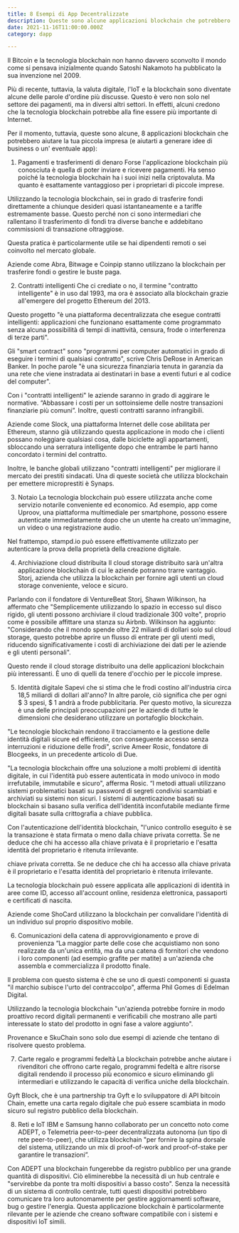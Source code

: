 ```yaml
---
title: 8 Esempi di App Decentralizzate
description: Queste sono alcune applicazioni blockchain che potrebbero aiutare la tua piccola impresa (e aiutarti a generare idee di business o un' eventuale app)
date: 2021-11-16T11:00:00.000Z
category: dapp

---
```


Il Bitcoin e la tecnologia blockchain non hanno davvero sconvolto il mondo come si pensava inizialmente quando Satoshi Nakamoto ha pubblicato la sua invenzione nel 2009.

Più di recente, tuttavia, la valuta digitale, l'IoT e la blockchain sono diventate alcune delle parole d'ordine più discusse. Questo è vero non solo nel settore dei pagamenti, ma in diversi altri settori. In effetti, alcuni credono che la tecnologia blockchain potrebbe alla fine essere più importante di Internet.

Per il momento, tuttavia, queste sono alcune, 8 applicazioni blockchain che potrebbero aiutare la tua piccola impresa (e aiutarti a generare idee di business o un' eventuale app):

1. Pagamenti e trasferimenti di denaro
Forse l'applicazione blockchain più conosciuta è quella di poter inviare e ricevere pagamenti. Ha senso poiché la tecnologia blockchain ha i suoi inizi nella criptovaluta. Ma quanto è esattamente vantaggioso per i proprietari di piccole imprese.

Utilizzando la tecnologia blockchain, sei in grado di trasferire fondi direttamente a chiunque desideri quasi istantaneamente e a tariffe estremamente basse. Questo perché non ci sono intermediari che rallentano il trasferimento di fondi tra diverse banche e addebitano commissioni di transazione oltraggiose.

Questa pratica è particolarmente utile se hai dipendenti remoti o sei coinvolto nel mercato globale.

Aziende come Abra, Bitwage e Coinpip stanno  utilizzano la blockchain per trasferire fondi o gestire le buste paga.

2. Contratti intelligenti
Che ci crediate o no, il termine "contratto intelligente" è in uso dal 1993, ma ora è associato alla blockchain grazie all'emergere del progetto Ethereum del 2013.

Questo progetto "è una piattaforma decentralizzata che esegue contratti intelligenti: applicazioni che funzionano esattamente come programmato senza alcuna possibilità di tempi di inattività, censura, frode o interferenza di terze parti".

Gli "smart contract" sono "programmi per computer automatici in grado di eseguire i termini di qualsiasi contratto", scrive Chris DeRose in American Banker. In poche parole "è una sicurezza finanziaria tenuta in garanzia da una rete che viene instradata ai destinatari in base a eventi futuri e al codice del computer".

Con i "contratti intelligenti" le aziende saranno in grado di aggirare le normative. “Abbassare i costi per un sottoinsieme delle nostre transazioni finanziarie più comuni”. Inoltre, questi contratti saranno infrangibili.

Aziende come Slock, una piattaforma Internet delle cose abilitata per Ethereum, stanno già utilizzando questa applicazione in modo che i clienti possano noleggiare qualsiasi cosa, dalle biciclette agli appartamenti, sbloccando una serratura intelligente dopo che entrambe le parti hanno concordato i termini del contratto.

Inoltre, le banche globali utilizzano "contratti intelligenti" per migliorare il mercato dei prestiti sindacati. Una di queste società che utilizza blockchain per emettere microprestiti è Synaps.

3. Notaio
La tecnologia blockchain può essere utilizzata anche come servizio notarile conveniente ed economico. Ad esempio, app come Uproov, una piattaforma multimediale per smartphone, possono essere autenticate immediatamente dopo che un utente ha creato un'immagine, un video o una registrazione audio.

Nel frattempo, stampd.io può essere effettivamente utilizzato per autenticare la prova della proprietà della creazione digitale.

4. Archiviazione cloud distribuita
Il cloud storage distribuito sarà un'altra applicazione blockchain di cui le aziende potranno trarre vantaggio. Storj, azienda che utilizza la blockchain per fornire agli utenti un cloud storage conveniente, veloce e sicuro.

Parlando con il fondatore di VentureBeat Storj, Shawn Wilkinson, ha affermato che "Semplicemente utilizzando lo spazio in eccesso sul disco rigido, gli utenti possono archiviare il cloud tradizionale 300 volte", proprio come è possibile affittare una stanza su Airbnb. Wilkinson ha aggiunto: "Considerando che il mondo spende oltre 22 miliardi di dollari solo sul cloud storage, questo potrebbe aprire un flusso di entrate per gli utenti medi, riducendo significativamente i costi di archiviazione dei dati per le aziende e gli utenti personali".

Questo rende il cloud storage distribuito una delle applicazioni blockchain più interessanti. È uno di quelli da tenere d'occhio per le piccole imprese.

5. Identità digitale
Sapevi che si stima che le frodi costino all'industria circa 18,5 miliardi di dollari all'anno? In altre parole, ciò significa che per ogni $ 3 spesi, $ 1 andrà a frode pubblicitaria. Per questo motivo, la sicurezza è una delle principali preoccupazioni per le aziende di tutte le dimensioni che desiderano utilizzare un portafoglio blockchain.

"Le tecnologie blockchain rendono il tracciamento e la gestione delle identità digitali sicure ed efficiente, con conseguente accesso senza interruzioni e riduzione delle frodi", scrive Ameer Rosic, fondatore di Blocgeeks, in un precedente articolo di Due.

"La tecnologia blockchain offre una soluzione a molti problemi di identità digitale, in cui l'identità può essere autenticata in modo univoco in modo irrefutabile, immutabile e sicuro", afferma Rosic. “I metodi attuali utilizzano sistemi problematici basati su password di segreti condivisi scambiati e archiviati su sistemi non sicuri. I sistemi di autenticazione basati su blockchain si basano sulla verifica dell'identità inconfutabile mediante firme digitali basate sulla crittografia a chiave pubblica.

Con l'autenticazione dell'identità blockchain, "l'unico controllo eseguito è se la transazione è stata firmata o meno dalla chiave privata corretta. Se ne deduce che chi ha accesso alla chiave privata è il proprietario e l'esatta identità del proprietario è ritenuta irrilevante.

chiave privata corretta. Se ne deduce che chi ha accesso alla chiave privata è il proprietario e l'esatta identità del proprietario è ritenuta irrilevante.

La tecnologia blockchain può essere applicata alle applicazioni di identità in aree come ID, accesso all'account online, residenza elettronica, passaporti e certificati di nascita.

Aziende come ShoCard utilizzano la blockchain per convalidare l'identità di un individuo sul proprio dispositivo mobile.

6. Comunicazioni della catena di approvvigionamento e prove di provenienza
“La maggior parte delle cose che acquistiamo non sono realizzate da un'unica entità, ma da una catena di fornitori che vendono i loro componenti (ad esempio grafite per matite) a un'azienda che assembla e commercializza il prodotto finale.

Il problema con questo sistema è che se uno di questi componenti si guasta "il marchio subisce l'urto del contraccolpo", afferma Phil Gomes di Edelman Digital.

Utilizzando la tecnologia blockchain "un'azienda potrebbe fornire in modo proattivo record digitali permanenti e verificabili che mostrano alle parti interessate lo stato del prodotto in ogni fase a valore aggiunto".

Provenance e SkuChain sono solo due esempi di aziende che tentano di risolvere questo problema.

7. Carte regalo e programmi fedeltà
La blockchain potrebbe anche aiutare i rivenditori che offrono carte regalo, programmi fedeltà e altre risorse digitali rendendo il processo più economico e sicuro eliminando gli intermediari e utilizzando le capacità di verifica uniche della blockchain.

Gyft Block, che è una partnership tra Gyft e lo sviluppatore di API bitcoin Chain, emette una carta regalo digitale che può essere scambiata in modo sicuro sul registro pubblico della blockchain.

8. Reti e IoT
IBM e Samsung hanno collaborato per un concetto noto come ADEPT, o Telemetria peer-to-peer decentralizzata autonoma (un tipo di rete peer-to-peer), che utilizza blockchain "per fornire la spina dorsale del sistema, utilizzando un mix di proof-of-work and proof-of-stake per garantire le transazioni”.

Con ADEPT una blockchain fungerebbe da registro pubblico per una grande quantità di dispositivi. Ciò eliminerebbe la necessità di un hub centrale e "servirebbe da ponte tra molti dispositivi a basso costo". Senza la necessità di un sistema di controllo centrale, tutti questi dispositivi potrebbero comunicare tra loro autonomamente per gestire aggiornamenti software, bug o gestire l'energia. Questa applicazione blockchain è particolarmente rilevante per le aziende che creano software compatibile con i sistemi e dispositivi IoT simili.